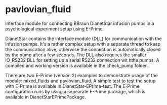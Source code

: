 # pavlovian_fluid
Interface module for connecting BBraun DianetStar infusion pumps in a psychological experiment setup using E-Prime.

DianetStar contains the interface module (DLL) for communication with the infusion pumps. It's a rather complex setup with a separate thread to keep the communication alive, otherwise the connection is automatically closed by the pump after a few seconds. The DLL also requires the smaller IO_RS232 DLL for setting up a serial RS232 connection wit hthe pumps. A compiled and working version is available in the check_pump folder.

There are two E-Prime (version 2) examples to demonstrate usage of the module: mixed_fluids and pavlovian_fluid. A simple test to test the setup with E-Prime is available in DianetStar-EPrime-test. The E-Prime configuration runs by using a sepearate E-Prime package, which is available in DianetStarEPrimePackage.


